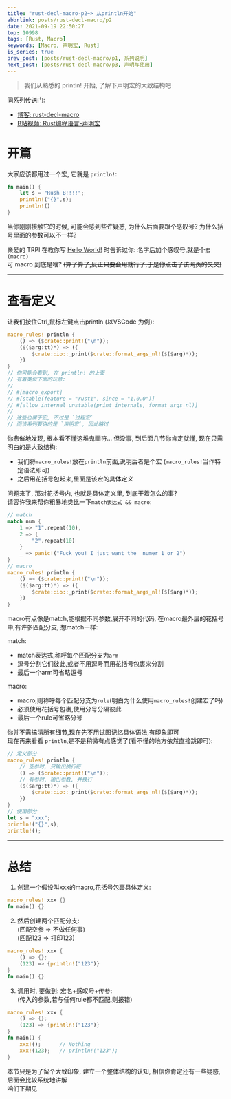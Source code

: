 ```yaml
---
title: "rust-decl-macro-p2~> 从println开始"
abbrlink: posts/rust-decl-macro/p2
date: 2021-09-19 22:50:27
top: 10998
tags: [Rust, Macro]
keywords: [Macro, 声明宏, Rust]
is_series: true
prev_post: [posts/rust-decl-macro/p1, 系列说明]
next_post: [posts/rust-decl-macro/p3, 声明与使用]
---
```

> 我们从熟悉的 println! 开始, 了解下声明宏的大致结构吧  
<!-- more -->
同系列传送门:  
- [博客: rust-decl-macro](/categories/rust-decl-macro) 
- [B站视频: Rust编程语言-声明宏](https://www.bilibili.com/video/BV1Wv411W7FH?p=1)

# 开篇  
大家应该都用过一个宏, 它就是 `println!`:  

```rust 
fn main() {
	let s = "Rush B!!!!";
	println!("{}",s);
	println!()
}
```

当你刚刚接触它的时候, 可能会感到些许疑惑, 为什么后面要跟个感叹号? 为什么括号里面的参数可以不一样?  

亲爱的 TRPl 在教你写 [Hello World!](https://kaisery.github.io/trpl-zh-cn/ch01-02-hello-world.html#%E5%88%86%E6%9E%90%E8%BF%99%E4%B8%AA-rust-%E7%A8%8B%E5%BA%8F) 时告诉过你: 名字后加个感叹号,就是个`宏(macro)`  
可 macro 到底是啥? ~~(算了算了,反正只要会用就行了,于是你点击了该网页的叉叉)~~  

- - -

# 查看定义  
让我们按住Ctrl,鼠标左键点击println (以VSCode 为例):

```rust
macro_rules! println {
    () => ($crate::print!("\n"));
    ($($arg:tt)*) => ({
        $crate::io::_print($crate::format_args_nl!($($arg)*));
    })
}
// 你可能会看到, 在 println! 的上面
// 有着类似下面的玩意:  
// 
// #[macro_export]
// #[stable(feature = "rust1", since = "1.0.0")]
// #[allow_internal_unstable(print_internals, format_args_nl)]
// 
// 这些也属于宏, 不过是 `过程宏`
// 而该系列要讲的是 `声明宏`, 因此略过
```

你悲催地发现, 根本看不懂这堆鬼画符... 但没事, 到后面几节你肯定就懂, 现在只需明白的是大致结构:  

- 我们将`macro_rules!`放在`println`前面,说明后者是个宏 (`macro_rules!`当作特定语法即可)  
- 之后用花括号包起来,里面是该宏的具体定义  

问题来了, 那对花括号内, 也就是具体定义里, 到底干着怎么的事?  
请容许我来帮你粗暴地类比一下`match表达式 && macro`:  

```rust
// match
match num {
	1 => "1".repeat(10),
	2 => {
		"2".repeat(10)
	}
	_ => panic!("Fuck you! I just want the  numer 1 or 2")
}
// macro
macro_rules! println {
    () => ($crate::print!("\n"));
    ($($arg:tt)*) => ({
        $crate::io::_print($crate::format_args_nl!($($arg)*));
    })
}
```

macro有点像是match,能根据不同参数,展开不同的代码, 在macro最外层的花括号中,有许多匹配分支, 想match一样:  

match:
- match表达式,称呼每个匹配分支为`arm`  
- 逗号分割它们彼此,或者不用逗号而用花括号包裹来分割  
- 最后一个arm可省略逗号  

macro:
- macro,则称呼每个匹配分支为`rule`(明白为什么使用`macro_rules!`创建宏了吗)  
- 必须使用花括号包裹,使用分号分隔彼此  
- 最后一个rule可省略分号  

你并不需搞清所有细节,现在先不用试图记忆具体语法,有印象即可  
现在再来看看 `println`,是不是稍微有点感觉了(看不懂的地方依然直接跳即可):  

```rust
// 定义部分
macro_rules! println {
	// 空参时, 只输出换行符
    () => ($crate::print!("\n"));
	// 有参时, 输出参数, 并换行
    ($($arg:tt)*) => ({
        $crate::io::_print($crate::format_args_nl!($($arg)*));
    })
}
// 使用部分
let s = "xxx";
println!("{}",s);
println!();
```
- - -
# 总结  

1. 创建一个假设叫xxx的macro,花括号包裹具体定义:  

```rust
macro_rules! xxx {}
fn main() {}
```

2. 然后创建两个匹配分支:  
(匹配空参 => 不做任何事)  
(匹配123 => 打印123)  

```rust
macro_rules! xxx {
	() => {};
	(123) => {println!("123")}
}
fn main() {}
```

3. 调用时, 要做到: 宏名+感叹号+传参:  
(传入的参数,若与任何rule都不匹配,则报错)

```rust
macro_rules! xxx {
	() => {};
	(123) => {println!("123")}
}
fn main() {
	xxx!();      // Nothing
	xxx!(123);   // println!("123");
}
```

本节只是为了留个大致印象, 建立一个整体结构的认知, 相信你肯定还有一些疑惑, 后面会比较系统地讲解  
咱们下期见  
